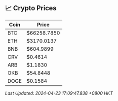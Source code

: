 ## 📈 Crypto Prices

| Coin | Price |
| ---- | ----- |
| BTC | $66258.7850 |
| ETH | $3170.0137 |
| BNB | $604.9899 |
| CRV | $0.4614 |
| ARB | $1.1830 |
| OKB | $54.8448 |
| DOGE | $0.1584 |

_Last Updated: 2024-04-23 17:09:47.838 +0800 HKT_